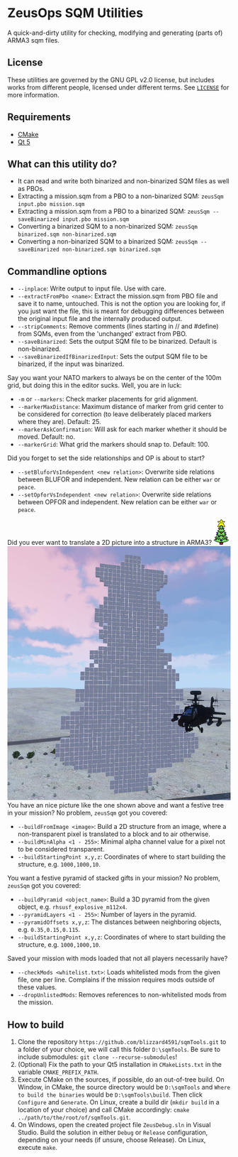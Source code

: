 # ZeusOps SQM Utilities
A quick-and-dirty utility for checking, modifying and generating (parts of) ARMA3 sqm files.

## License
These utilities are governed by the GNU GPL v2.0 license, but includes works from different people, licensed under different terms. See [`LICENSE`](LICENSE) for more information.

## Requirements
 - [CMake](https://cmake.org/)
 - [Qt 5](https://www.qt.io/)

## What can this utility do?
 - It can read and write both binarized and non-binarized SQM files as well as PBOs.
 - Extracting a mission.sqm from a PBO to a non-binarized SQM: `zeusSqm input.pbo mission.sqm`
 - Extracting a mission.sqm from a PBO to a binarized SQM: `zeusSqm --saveBinarized input.pbo mission.sqm`
 - Converting a binarized SQM to a non-binarized SQM: `zeusSqm binarized.sqm non-binarized.sqm`
 - Converting a non-binarized SQM to a binarized SQM: `zeusSqm --saveBinarized non-binarized.sqm binarized.sqm`

## Commandline options
 - `--inplace`: Write output to input file. Use with care.
 - `--extractFromPbo <name>`: Extract the mission.sqm from PBO file and save it to name, untouched. This is not the option you are looking for, if you just want the file, this is meant for debugging differences between the original input file and the internally produced output.
 - `--stripComments`: Remove comments (lines starting in // and #define) from SQMs, even from the 'unchanged' extract from PBO.
 - `--saveBinarized`: Sets the output SQM file to be binarized. Default is non-binarized.
 - `--saveBinarizedIfBinarizedInput`: Sets the output SQM file to be binarized, if the input was binarized.

Say you want your NATO markers to always be on the center of the 100m grid, but doing this in the editor sucks. Well, you are in luck:
 - `-m` or `--markers`: Check marker placements for grid alignment.
 - `--markerMaxDistance`: Maximum distance of marker from grid center to be considered for correction (to leave deliberately placed markers where they are). Default: 25.
 - `--markerAskConfirmation`: Will ask for each marker whether it should be moved. Default: no.
 - `--markerGrid`: What grid the markers should snap to. Default: 100.
 
Did you forget to set the side relationships and OP is about to start?
 - `--setBluforVsIndependent <new relation>`: Overwrite side relations between BLUFOR and independent. New relation can be either `war` or `peace`.
 - `--setOpforVsIndependent <new relation>`: Overwrite side relations between OPFOR and independent. New relation can be either `war` or `peace`.

Did you ever want to translate a 2D picture into a structure in ARMA3?
![2D input for object generation](/tree.png?raw=true "Input picture for the object generation.")
![Generated structure in ARMA3](/treeInGame.jpg?raw=true "The generated structure in ARMA3.")
You have an nice picture like the one shown above and want a festive tree in your mission? No problem, `zeusSqm` got you covered:
 - `--buildFromImage <image>`: Build a 2D structure from an image, where a non-transparent pixel is translated to a block and to air otherwise.
 - `--buildMinAlpha <1 - 255>`: Minimal alpha channel value for a pixel not to be considered transparent.
 - `--buildStartingPoint x,y,z`: Coordinates of where to start building the structure, e.g. `1000,1000,10`.

You want a festive pyramid of stacked gifts in your mission? No problem, `zeusSqm` got you covered:
 - `--buildPyramid <object_name>`: Build a 3D pyramid from the given object, e.g. `rhsusf_explosive_m112x4`.
 - `--pyramidLayers <1 - 255>`: Number of layers in the pyramid.
 - `--pyramidOffsets x,y,z`: The distances between neighboring objects, e.g. `0.35,0.15,0.115`.
 - `--buildStartingPoint x,y,z`: Coordinates of where to start building the structure, e.g. `1000,1000,10`.


Saved your mission with mods loaded that not all players necessarily have?
 - `--checkMods <whitelist.txt>`: Loads whitelisted mods from the given file, one per line. Complains if the mission requires mods outside of these values.
 - `--dropUnlistedMods`: Removes references to non-whitelisted mods from the mission.

## How to build
1. Clone the repository `https://github.com/blizzard4591/sqmTools.git` to a folder of your choice, we will call this folder `D:\sqmTools`.
	Be sure to include submodules: `git clone --recurse-submodules`!
2. (Optional) Fix the path to your Qt5 installation in `CMakeLists.txt` in the variable `CMAKE_PREFIX_PATH`.
3. Execute CMake on the sources, if possible, do an out-of-tree build. 
	On Window, in CMake, the source directory would be `D:\sqmTools` and `Where to build the binaries` would be `D:\sqmTools\build`. Then click `Configure` and `Generate`.
	On Linux, create a build dir (`mkdir build` in a location of your choice) and call CMake accordingly: `cmake ../path/to/the/root/of/sqmTools.git`.
4. On Windows, open the created project file `ZeusDebug.sln` in Visual Studio. Build the solution in either `Debug` or `Release` configuration, depending on your needs (if unsure, choose Release).
On Linux, execute `make`.
